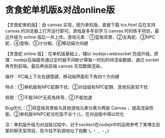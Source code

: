 # 贪食蛇单机版&对战online版
【贪食蛇单机版】：由 canvas 实现，因为单机版，直接下载 tcs.html 后在支持 canvas 的浏览器上打开运行即可。游戏是多年前学习 canvas 时的练手项目，最近升级为 online 版后一并上传。游戏元素：①蓝格背景、②主角蛇、③NPC蛇、④食物、⑤计分板、⑥移动端方向键

【贪食蛇 online 版】：在单机版基础上，辅以 nodejs+websocket 完成升级。原理：nodejs后端服务通过定时器不间断计算每一时刻的待渲染数据，通过 socket 再传到前端，最后再由前端 canvas 实现数据渲染。

操作：PC端上下左右键盘键、移动端界面右下角四个方向键

特点：①单机版有NPC蛇群干扰、②对战版有NPC蛇群、其他玩家双干扰

局限：①不能360°无死角转弯、②不能加速

Bug优化：①将蓝格背景板与其他游戏元素分离为两层 Canvas ，提高渲染性能、②单机版中NPC蛇光吃饭不长个儿，在对战版中得以优化

注：单机版升级为对战版过程中，对于sockect在nodejs中的运用参考了某博主前辈的聊天室项目，现今找不到源地址了抱歉 (。・＿・。)

